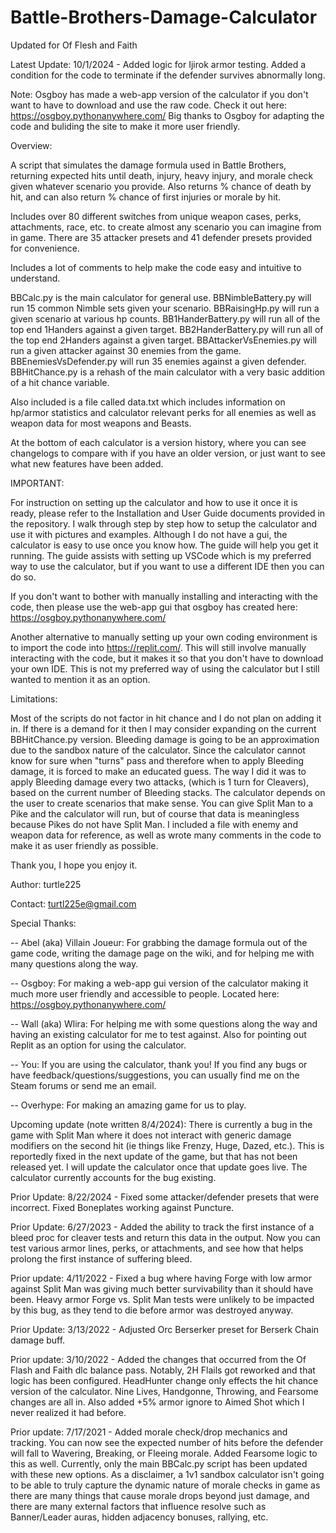 # Battle-Brothers-Damage-Calculator
Updated for Of Flesh and Faith

Latest Update: 10/1/2024 - Added logic for Ijirok armor testing. Added a condition for the code to terminate if the defender survives abnormally long.

Note: Osgboy has made a web-app version of the calculator if you don't want to have to download and use the raw code. Check it out here: https://osgboy.pythonanywhere.com/
Big thanks to Osgboy for adapting the code and buliding the site to make it more user friendly.

Overview:

A script that simulates the damage formula used in Battle Brothers, returning expected hits until death, injury, heavy injury, and morale check given whatever scenario you provide. Also returns % chance of death by hit, and can also return % chance of first injuries or morale by hit. 

Includes over 80 different switches from unique weapon cases, perks, attachments, race, etc. to create almost any scenario you can imagine from in game. There are 35 attacker presets and 41 defender presets provided for convenience.

Includes a lot of comments to help make the code easy and intuitive to understand. 

BBCalc.py is the main calculator for general use. BBNimbleBattery.py will run 15 common Nimble sets given your scenario. BBRaisingHp.py will run a given scenario at various hp counts. BB1HanderBattery.py will run all of the top end 1Handers against a given target. BB2HanderBattery.py will run all of the top end 2Handers against a given target. BBAttackerVsEnemies.py will run a given attacker against 30 enemies from the game. BBEnemiesVsDefender.py will run 35 enemies against a given defender. BBHitChance.py is a rehash of the main calculator with a very basic addition of a hit chance variable.

Also included is a file called data.txt which includes information on hp/armor statistics and calculator relevant perks for all enemies as well as weapon data for most weapons and Beasts. 

At the bottom of each calculator is a version history, where you can see changelogs to compare with if you have an older version, or just want to see what new features have been added.

IMPORTANT:

For instruction on setting up the calculator and how to use it once it is ready, please refer to the Installation and User Guide documents provided in the repository. I walk through step by step how to setup the calculator and use it with pictures and examples. Although I do not have a gui, the calculator is easy to use once you know how. The guide will help you get it running. The guide assists with setting up VSCode which is my preferred way to use the calculator, but if you want to use a different IDE then you can do so. 

If you don't want to bother with manually installing and interacting with the code, then please use the web-app gui that osgboy has created here: https://osgboy.pythonanywhere.com/

Another alternative to manually setting up your own coding environment is to import the code into https://replit.com/. This will still involve manually interacting with the code, but it makes it so that you don't have to download your own IDE. This is not my preferred way of using the calculator but I still wanted to mention it as an option.

Limitations:

Most of the scripts do not factor in hit chance and I do not plan on adding it in. If there is a demand for it then I may consider expanding on the current BBHitChance.py version. Bleeding damage is going to be an approximation due to the sandbox nature of the calculator. Since the calculator cannot know for sure when "turns" pass and therefore when to apply Bleeding damage, it is forced to make an educated guess. The way I did it was to apply Bleeding damage every two attacks, (which is 1 turn for Cleavers), based on the current number of Bleeding stacks. The calculator depends on the user to create scenarios that make sense. You can give Split Man to a Pike and the calculator will run, but of course that data is meaningless because Pikes do not have Split Man. I included a file with enemy and weapon data for reference, as well as wrote many comments in the code to make it as user friendly as possible.

Thank you, I hope you enjoy it.

Author: turtle225

Contact: turtl225e@gmail.com

Special Thanks:

-- Abel (aka) Villain Joueur: For grabbing the damage formula out of the game code, writing the damage page on the wiki, and for 
helping me with many questions along the way.

-- Osgboy: For making a web-app gui version of the calculator making it much more user friendly and accessible to people. Located here: https://osgboy.pythonanywhere.com/

-- Wall (aka) Wlira: For helping me with some questions along the way and having an existing calculator for me to test against. Also for pointing out Replit as an option for using the calculator.

-- You: If you are using the calculator, thank you! If you find any bugs or have feedback/questions/suggestions, you can usually find me on the Steam forums or send me an email.

-- Overhype: For making an amazing game for us to play.

Upcoming update (note written 8/4/2024): There is currently a bug in the game with Split Man where it does not interact with generic damage modifiers on the second hit (ie things like Frenzy, Huge, Dazed, etc.). This is reportedly fixed in the next update of the game, but that has not been released yet. I will update the calculator once that update goes live. The calculator currently accounts for the bug existing.

Prior Update: 8/22/2024 - Fixed some attacker/defender presets that were incorrect. Fixed Boneplates working against Puncture.

Prior Update: 6/27/2023 - Added the ability to track the first instance of a bleed proc for cleaver tests and return this data in the output. Now you can test various armor lines, perks, or attachments, and see how that helps prolong the first instance of suffering bleed.

Prior update: 4/11/2022 - Fixed a bug where having Forge with low armor against Split Man was giving much better survivability than it should have been. Heavy armor Forge vs. Split Man tests were unlikely to be impacted by this bug, as they tend to die before armor was destroyed anyway.

Prior Update: 3/13/2022 - Adjusted Orc Berserker preset for Berserk Chain damage buff.

Prior update: 3/10/2022 - Added the changes that occurred from the Of Flash and Faith dlc balance pass. Notably, 2H Flails got reworked and that logic has been configured. HeadHunter change only effects the hit chance version of the calculator. Nine Lives, Handgonne, Throwing, and Fearsome changes are all in. Also added +5% armor ignore to Aimed Shot which I never realized it had before.

Prior update: 7/17/2021 - Added morale check/drop mechanics and tracking. You can now see the expected number of hits before the defender will fall to Wavering, Breaking, or Fleeing morale. Added Fearsome logic to this as well. Currently, only the main BBCalc.py script has been updated with these new options. As a disclaimer, a 1v1 sandbox calculator isn't going to be able to truly capture the dynamic nature of morale checks in game as there are many things that cause morale drops beyond just damage, and there are many external factors that influence resolve such as Banner/Leader auras, hidden adjacency bonuses, rallying, etc.
